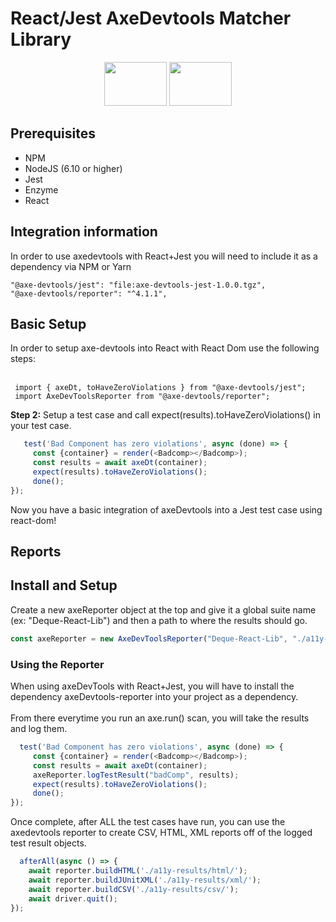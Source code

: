 # React/Jest AxeDevtools Matcher Library

<p align="center">
        <img src="https://miro.medium.com/max/600/1*RQwRLQ0yyCvYmRn_Nst5yg.png" alt="" height="70px" width="100px"  />   
<img src="https://dequeuniversity.com/assets/images/logos/attest_hero_blue.png" height="70px" width="100px" alt="" />
</p>

## Prerequisites
  * NPM
  * NodeJS (6.10 or higher)
  * Jest 
  * Enzyme
  * React
  
## Integration information
In order to use axedevtools with React+Jest you will need to include it as a dependency via NPM or Yarn

    "@axe-devtools/jest": "file:axe-devtools-jest-1.0.0.tgz",
    "@axe-devtools/reporter": "^4.1.1",
    

## Basic Setup

In order to setup axe-devtools into React with React Dom use the following steps: 
<br/><br/>

     import { axeDt, toHaveZeroViolations } from "@axe-devtools/jest";
     import AxeDevToolsReporter from "@axe-devtools/reporter";

<b>Step 2:</b>
Setup a test case and call expect(results).toHaveZeroViolations() in your test case. 

```js
   test('Bad Component has zero violations', async (done) => {
     const {container} = render(<Badcomp></Badcomp>);
     const results = await axeDt(container);
     expect(results).toHaveZeroViolations();
     done();
});
```

Now you have a basic integration of axeDevtools into a Jest test case using react-dom!
    
    
## Reports

## Install and Setup

Create a new axeReporter object at the top and give it a global suite name (ex: "Deque-React-Lib") and then a path to where the results should go. 

```js
const axeReporter = new AxeDevToolsReporter("Deque-React-Lib", "./a11y-results/");
```

### Using the Reporter

When using axeDevTools with React+Jest, you will have to install the dependency axeDevtools-reporter into your project as a dependency. 
<br/><br/>
From there everytime you run an axe.run() scan, you will take the results and log them. 

```js
  test('Bad Component has zero violations', async (done) => {
     const {container} = render(<Badcomp></Badcomp>);
     const results = await axeDt(container);
     axeReporter.logTestResult("badComp", results);
     expect(results).toHaveZeroViolations();
     done();
});
```

Once complete, after ALL the test cases have run, you can use the axedevtools reporter to create CSV, HTML, XML reports off of the logged test result objects. 

```js
  afterAll(async () => {
    await reporter.buildHTML('./a11y-results/html/');
    await reporter.buildJUnitXML('./a11y-results/xml/');
    await reporter.buildCSV('./a11y-results/csv/');
    await driver.quit();
});